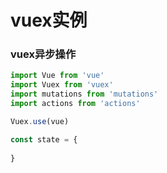 # vuex实例


### vuex异步操作

```js
import Vue from 'vue'
import Vuex from 'vuex'
import mutations from 'mutations'
import actions from 'actions'

Vuex.use(vue)

const state = {
    
}
```
